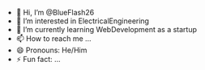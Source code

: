 - 👋 Hi, I’m @BlueFlash26
- 👀 I’m interested in ElectricalEngineering
- 🌱 I’m currently learning WebDevelopment as a startup
- 📫 How to reach me ...
- 😄 Pronouns: He/Him
- ⚡ Fun fact: ...

<!---
BlueFlash26/BlueFlash26 is a ✨ special ✨ repository because its `README.md` (this file) appears on your GitHub profile.
You can click the Preview link to take a look at your changes.
--->
